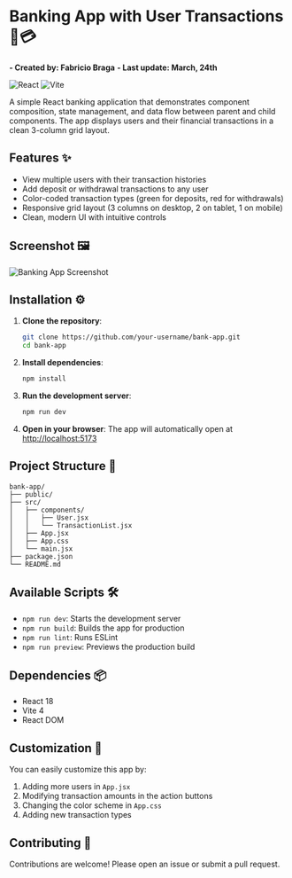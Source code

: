 # Banking App with User Transactions 🏦💳

**- Created by: Fabricio Braga**
**- Last update: March, 24th**

![React](https://img.shields.io/badge/React-18.2.0-blue)
![Vite](https://img.shields.io/badge/Vite-4.0.0-orange)

A simple React banking application that demonstrates component composition, state management, and data flow between parent and child components. The app displays users and their financial transactions in a clean 3-column grid layout.

## Features ✨

- View multiple users with their transaction histories
- Add deposit or withdrawal transactions to any user
- Color-coded transaction types (green for deposits, red for withdrawals)
- Responsive grid layout (3 columns on desktop, 2 on tablet, 1 on mobile)
- Clean, modern UI with intuitive controls

## Screenshot 🖼️

![Banking App Screenshot](./public/screenshot.png)

## Installation ⚙️

1. **Clone the repository**:
   ```bash
   git clone https://github.com/your-username/bank-app.git
   cd bank-app
   ```

2. **Install dependencies**:
   ```bash
   npm install
   ```

3. **Run the development server**:
   ```bash
   npm run dev
   ```

4. **Open in your browser**:
   The app will automatically open at [http://localhost:5173](http://localhost:5173)

## Project Structure 📁

```
bank-app/
├── public/
├── src/
│   ├── components/
│   │   ├── User.jsx
│   │   └── TransactionList.jsx
│   ├── App.jsx
│   ├── App.css
│   └── main.jsx
├── package.json
└── README.md
```

## Available Scripts 🛠️

- `npm run dev`: Starts the development server
- `npm run build`: Builds the app for production
- `npm run lint`: Runs ESLint
- `npm run preview`: Previews the production build

## Dependencies 📦

- React 18
- Vite 4
- React DOM

## Customization 🎨

You can easily customize this app by:

1. Adding more users in `App.jsx`
2. Modifying transaction amounts in the action buttons
3. Changing the color scheme in `App.css`
4. Adding new transaction types

## Contributing 🤝

Contributions are welcome! Please open an issue or submit a pull request.
